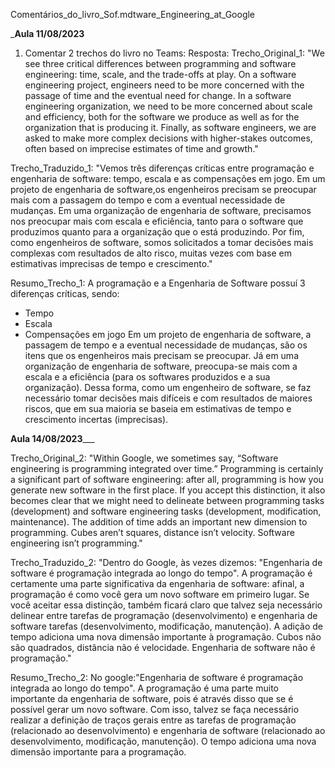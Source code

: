 Comentários_do_livro_Sof.mdtware_Engineering_at_Google

_________________________________Aula 11/08/2023________________________________
1) Comentar 2 trechos do livro no Teams:
Resposta:
Trecho_Original_1: 
"We see three critical differences between programming and software engineering: time, scale, and the trade-offs at play. On a software engineering project, engineers need to be more concerned with the passage of time and the eventual need for change. In a software engineering organization, we need to be more concerned about scale and efficiency, both for the software we produce as well as for the organization that is producing it. Finally, as software engineers, we are asked to make more complex decisions with higher-stakes outcomes, often based on imprecise estimates of time and growth."

Trecho_Traduzido_1: 
"Vemos três diferenças críticas entre programação e engenharia de software: tempo, escala e as compensações em jogo. Em um projeto de engenharia de software,os engenheiros precisam se preocupar mais com a passagem do tempo e com a eventual necessidade de mudanças. Em uma organização de engenharia de software, precisamos nos preocupar mais com escala e eficiência, tanto para o software que produzimos quanto para a organização que o está produzindo. 
Por fim, como engenheiros de software, somos solicitados a tomar decisões mais complexas com resultados de alto risco, muitas vezes com base em estimativas imprecisas de tempo e crescimento."

Resumo_Trecho_1: 
A programação e a Engenharia de Software possuí 3 diferenças críticas, sendo:
- Tempo
- Escala
- Compensações em jogo
Em um projeto de engenharia de software, a passagem de tempo e a eventual necessidade de mudanças, são os itens que os engenheiros mais precisam se preocupar. 
Já em uma organização de engenharia de software, preocupa-se mais com a escala e a eficiência (para os softwares produzidos e a sua organização). Dessa forma, como um engenheiro de software, se faz necessário tomar decisões mais difíceis e com resultados de maiores riscos, que em sua maioria se baseia em estimativas de tempo e crescimento incertas (imprecisas).


__________________________________________Aula 14/08/2023_____________________________________________

Trecho_Original_2:
"Within Google, we sometimes say, “Software engineering is programming integrated over time.” Programming is certainly a significant part of software engineering: after all, programming is how you generate new software in the first place. If you accept this distinction, it also becomes clear that we might need to delineate between programming tasks (development) and software engineering tasks (development, modification, maintenance). The addition of time adds an important new dimension to programming. Cubes aren’t squares, distance isn’t velocity. Software engineering isn’t programming."

Trecho_Traduzido_2:
"Dentro do Google, às vezes dizemos: "Engenharia de software é programação integrada ao longo do tempo". A programação é certamente uma parte significativa da engenharia de software: afinal, a programação é como você gera um novo software em primeiro lugar. Se você aceitar essa distinção, também ficará claro que talvez seja necessário delinear entre tarefas de programação (desenvolvimento) e engenharia de software tarefas (desenvolvimento, modificação, manutenção). A adição de tempo adiciona uma nova dimensão importante à programação. Cubos não são quadrados, distância não é velocidade. Engenharia de software não é programação."

Resumo_Trecho_2: 
No google:"Engenharia de software é programação integrada ao longo do tempo". 
A programação é uma parte muito importante da engenharia de software, pois é através disso que se é possível gerar um novo software. Com isso, talvez se faça necessário realizar a definição de traços gerais entre as tarefas de programação (relacionado ao desenvolvimento) e engenharia de software (relacionado ao desenvolvimento, modificação, manutenção). O tempo adiciona uma nova dimensão importante para a programação.
